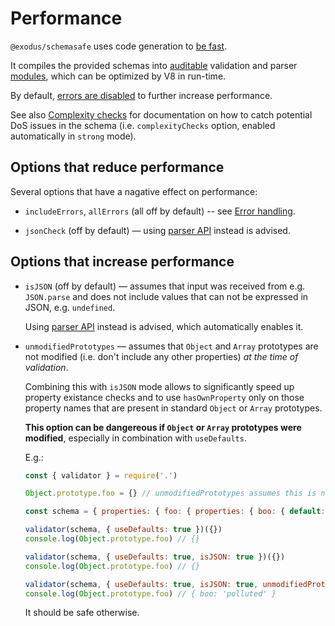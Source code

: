 # Performance

`@exodus/schemasafe` uses code generation to
[be fast](https://github.com/ebdrup/json-schema-benchmark#performance).

It compiles the provided schemas into [auditable](./Auditable.md) validation and parser
[modules](./Module-generation.md), which can be optimized by V8 in run-time.

By default, [errors are disabled](./Error-handling.md) to further increase performance.

See also [Complexity checks](./Complexity-checks.md) for documentation on how to catch potential
DoS issues in the schema (i.e. `complexityChecks` option, enabled automatically in `strong` mode).

## Options that reduce performance

Several options that have a nagative effect on performance:

* `includeErrors`, `allErrors` (all off by default) -- see
  [Error handling](./Error-handling.md#options).

* `jsonCheck` (off by default) — using [parser API](./Parser-not-validator.md) instead is advised.

## Options that increase performance

* `isJSON` (off by default) — assumes that input was received from e.g. `JSON.parse` and does not
  include values that can not be expressed in JSON, e.g. `undefined`.

  Using [parser API](./Parser-not-validator.md) instead is advised, which automatically enables it.

* `unmodifiedPrototypes` — assumes that `Object` and `Array` prototypes are not modified (i.e. don't
  include any other properties) _at the time of validation_.
  
  Combining this with `isJSON` mode allows to significantly speed up property existance checks and
  to use `hasOwnProperty` only on those property names that are present in standard `Object` or
  `Array` prototypes.
  
  **This option can be dangereous if `Object` or `Array` prototypes were modified**, especially in
  combination with `useDefaults`.
  
  E.g.:
  ```js
  const { validator } = require('.')

  Object.prototype.foo = {} // unmodifiedPrototypes assumes this is not done

  const schema = { properties: { foo: { properties: { boo: { default: 'polluted' } } } } }

  validator(schema, { useDefaults: true })({})
  console.log(Object.prototype.foo) // {}

  validator(schema, { useDefaults: true, isJSON: true })({})
  console.log(Object.prototype.foo) // {}

  validator(schema, { useDefaults: true, isJSON: true, unmodifiedPrototypes: true })({})
  console.log(Object.prototype.foo) // { boo: 'polluted' }
  ```
  
  It should be safe otherwise.
